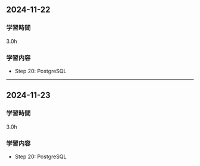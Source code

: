 ## 2024-11-22
### 学習時間
3.0h
### 学習内容
- Step 20: PostgreSQL
___
## 2024-11-23
### 学習時間
3.0h
### 学習内容
- Step 20: PostgreSQL
